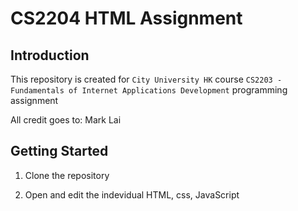 # CS2204 HTML Assignment

## Introduction

This repository is created for `City University HK` course `CS2203 - Fundamentals of Internet Applications Development` programming assignment

All credit goes to: Mark Lai

## Getting Started

1. Clone the repository

2. Open and edit the indevidual HTML, css, JavaScript
